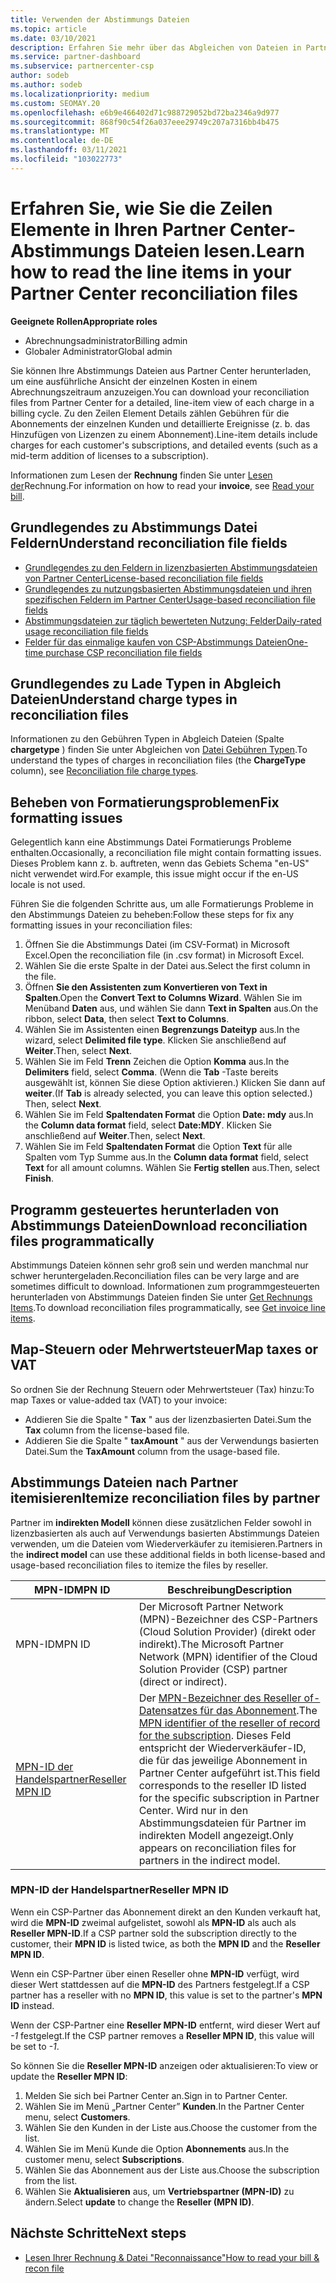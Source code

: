 ```yaml
---
title: Verwenden der Abstimmungs Dateien
ms.topic: article
ms.date: 03/10/2021
description: Erfahren Sie mehr über das Abgleichen von Dateien in Partner Center und über die Interpretation der detaillierten Zeilen Element Sichten für einen bestimmten Abrechnungszeitraum.
ms.service: partner-dashboard
ms.subservice: partnercenter-csp
author: sodeb
ms.author: sodeb
ms.localizationpriority: medium
ms.custom: SEOMAY.20
ms.openlocfilehash: e6b9e466402d71c988729052bd72ba2346a9d977
ms.sourcegitcommit: 868f90c54f26a037eee29749c207a7316bb4b475
ms.translationtype: MT
ms.contentlocale: de-DE
ms.lasthandoff: 03/11/2021
ms.locfileid: "103022773"
---
```

# <a name="learn-how-to-read-the-line-items-in-your-partner-center-reconciliation-files"></a><span data-ttu-id="30c09-103">Erfahren Sie, wie Sie die Zeilen Elemente in Ihren Partner Center-Abstimmungs Dateien lesen.</span><span class="sxs-lookup"><span data-stu-id="30c09-103">Learn how to read the line items in your Partner Center reconciliation files</span></span>

<span data-ttu-id="30c09-104">**Geeignete Rollen**</span><span class="sxs-lookup"><span data-stu-id="30c09-104">**Appropriate roles**</span></span>

- <span data-ttu-id="30c09-105">Abrechnungsadministrator</span><span class="sxs-lookup"><span data-stu-id="30c09-105">Billing admin</span></span>
- <span data-ttu-id="30c09-106">Globaler Administrator</span><span class="sxs-lookup"><span data-stu-id="30c09-106">Global admin</span></span>

<span data-ttu-id="30c09-107">Sie können Ihre Abstimmungs Dateien aus Partner Center herunterladen, um eine ausführliche Ansicht der einzelnen Kosten in einem Abrechnungszeitraum anzuzeigen.</span><span class="sxs-lookup"><span data-stu-id="30c09-107">You can download your reconciliation files from Partner Center for a detailed, line-item view of each charge in a billing cycle.</span></span> <span data-ttu-id="30c09-108">Zu den Zeilen Element Details zählen Gebühren für die Abonnements der einzelnen Kunden und detaillierte Ereignisse (z. b. das Hinzufügen von Lizenzen zu einem Abonnement).</span><span class="sxs-lookup"><span data-stu-id="30c09-108">Line-item details include charges for each customer's subscriptions, and detailed events (such as a mid-term addition of licenses to a subscription).</span></span>

<span data-ttu-id="30c09-109">Informationen zum Lesen der **Rechnung** finden Sie unter [Lesen der](read-your-bill.md)Rechnung.</span><span class="sxs-lookup"><span data-stu-id="30c09-109">For information on how to read your **invoice**, see [Read your bill](read-your-bill.md).</span></span>

## <a name="understand-reconciliation-file-fields"></a><span data-ttu-id="30c09-110">Grundlegendes zu Abstimmungs Datei Feldern</span><span class="sxs-lookup"><span data-stu-id="30c09-110">Understand reconciliation file fields</span></span>

- [<span data-ttu-id="30c09-111">Grundlegendes zu den Feldern in lizenzbasierten Abstimmungsdateien von Partner Center</span><span class="sxs-lookup"><span data-stu-id="30c09-111">License-based reconciliation file fields</span></span>](license-based-recon-files.md)
- [<span data-ttu-id="30c09-112">Grundlegendes zu nutzungsbasierten Abstimmungsdateien und ihren spezifischen Feldern im Partner Center</span><span class="sxs-lookup"><span data-stu-id="30c09-112">Usage-based reconciliation file fields</span></span>](usage-based-recon-files.md)
- [<span data-ttu-id="30c09-113">Abstimmungsdateien zur täglich bewerteten Nutzung: Felder</span><span class="sxs-lookup"><span data-stu-id="30c09-113">Daily-rated usage reconciliation file fields</span></span>](daily-rated-usage-recon-files.md)
- [<span data-ttu-id="30c09-114">Felder für das einmalige kaufen von CSP-Abstimmungs Dateien</span><span class="sxs-lookup"><span data-stu-id="30c09-114">One-time purchase CSP reconciliation file fields</span></span>](modern-invoice-reconciliation-file.md)

## <a name="understand-charge-types-in-reconciliation-files"></a><span data-ttu-id="30c09-115">Grundlegendes zu Lade Typen in Abgleich Dateien</span><span class="sxs-lookup"><span data-stu-id="30c09-115">Understand charge types in reconciliation files</span></span>

<span data-ttu-id="30c09-116">Informationen zu den Gebühren Typen in Abgleich Dateien (Spalte **chargetype** ) finden Sie unter Abgleichen von [Datei Gebühren Typen](recon-file-charge-types.md).</span><span class="sxs-lookup"><span data-stu-id="30c09-116">To understand the types of charges in reconciliation files (the **ChargeType** column), see [Reconciliation file charge types](recon-file-charge-types.md).</span></span>

## <a name="fix-formatting-issues"></a><span data-ttu-id="30c09-117">Beheben von Formatierungsproblemen</span><span class="sxs-lookup"><span data-stu-id="30c09-117">Fix formatting issues</span></span>

<span data-ttu-id="30c09-118">Gelegentlich kann eine Abstimmungs Datei Formatierungs Probleme enthalten.</span><span class="sxs-lookup"><span data-stu-id="30c09-118">Occasionally, a reconciliation file might contain formatting issues.</span></span> <span data-ttu-id="30c09-119">Dieses Problem kann z. b. auftreten, wenn das Gebiets Schema "en-US" nicht verwendet wird.</span><span class="sxs-lookup"><span data-stu-id="30c09-119">For example, this issue might occur if the en-US locale is not used.</span></span>

<span data-ttu-id="30c09-120">Führen Sie die folgenden Schritte aus, um alle Formatierungs Probleme in den Abstimmungs Dateien zu beheben:</span><span class="sxs-lookup"><span data-stu-id="30c09-120">Follow these steps for fix any formatting issues in your reconciliation files:</span></span>

1. <span data-ttu-id="30c09-121">Öffnen Sie die Abstimmungs Datei (im CSV-Format) in Microsoft Excel.</span><span class="sxs-lookup"><span data-stu-id="30c09-121">Open the reconciliation file (in .csv format) in Microsoft Excel.</span></span>
2. <span data-ttu-id="30c09-122">Wählen Sie die erste Spalte in der Datei aus.</span><span class="sxs-lookup"><span data-stu-id="30c09-122">Select the first column in the file.</span></span>
3. <span data-ttu-id="30c09-123">Öffnen **Sie den Assistenten zum Konvertieren von Text in Spalten**.</span><span class="sxs-lookup"><span data-stu-id="30c09-123">Open the **Convert Text to Columns Wizard**.</span></span> <span data-ttu-id="30c09-124">Wählen Sie im Menüband **Daten** aus, und wählen Sie dann **Text in Spalten** aus.</span><span class="sxs-lookup"><span data-stu-id="30c09-124">On the ribbon, select **Data**, then select **Text to Columns**.</span></span>
4. <span data-ttu-id="30c09-125">Wählen Sie im Assistenten einen **Begrenzungs Dateityp** aus.</span><span class="sxs-lookup"><span data-stu-id="30c09-125">In the wizard, select **Delimited file type**.</span></span> <span data-ttu-id="30c09-126">Klicken Sie anschließend auf **Weiter**.</span><span class="sxs-lookup"><span data-stu-id="30c09-126">Then, select **Next**.</span></span>
5. <span data-ttu-id="30c09-127">Wählen Sie im Feld **Trenn** Zeichen die Option **Komma** aus.</span><span class="sxs-lookup"><span data-stu-id="30c09-127">In the **Delimiters** field, select **Comma**.</span></span> <span data-ttu-id="30c09-128">(Wenn die **Tab** -Taste bereits ausgewählt ist, können Sie diese Option aktivieren.) Klicken Sie dann auf **weiter**.</span><span class="sxs-lookup"><span data-stu-id="30c09-128">(If **Tab** is already selected, you can leave this option selected.) Then, select **Next**.</span></span>
6. <span data-ttu-id="30c09-129">Wählen Sie im Feld **Spaltendaten Format** die Option **Date: mdy** aus.</span><span class="sxs-lookup"><span data-stu-id="30c09-129">In the **Column data format** field, select **Date:MDY**.</span></span> <span data-ttu-id="30c09-130">Klicken Sie anschließend auf **Weiter**.</span><span class="sxs-lookup"><span data-stu-id="30c09-130">Then, select **Next**.</span></span>
7. <span data-ttu-id="30c09-131">Wählen Sie im Feld **Spaltendaten Format** die Option **Text** für alle Spalten vom Typ Summe aus.</span><span class="sxs-lookup"><span data-stu-id="30c09-131">In the **Column data format** field, select **Text** for all amount columns.</span></span> <span data-ttu-id="30c09-132">Wählen Sie **Fertig stellen** aus.</span><span class="sxs-lookup"><span data-stu-id="30c09-132">Then, select **Finish**.</span></span>

## <a name="download-reconciliation-files-programmatically"></a><span data-ttu-id="30c09-133">Programm gesteuertes herunterladen von Abstimmungs Dateien</span><span class="sxs-lookup"><span data-stu-id="30c09-133">Download reconciliation files programmatically</span></span>

<span data-ttu-id="30c09-134">Abstimmungs Dateien können sehr groß sein und werden manchmal nur schwer heruntergeladen.</span><span class="sxs-lookup"><span data-stu-id="30c09-134">Reconciliation files can be very large and are sometimes difficult to download.</span></span> <span data-ttu-id="30c09-135">Informationen zum programmgesteuerten herunterladen von Abstimmungs Dateien finden Sie unter [Get Rechnungs Items](/partner-center/develop/get-invoiceline-items).</span><span class="sxs-lookup"><span data-stu-id="30c09-135">To download reconciliation files programmatically, see [Get invoice line items](/partner-center/develop/get-invoiceline-items).</span></span>

## <a name="map-taxes-or-vat"></a><span data-ttu-id="30c09-136">Map-Steuern oder Mehrwertsteuer</span><span class="sxs-lookup"><span data-stu-id="30c09-136">Map taxes or VAT</span></span>

<span data-ttu-id="30c09-137">So ordnen Sie der Rechnung Steuern oder Mehrwertsteuer (Tax) hinzu:</span><span class="sxs-lookup"><span data-stu-id="30c09-137">To map Taxes or value-added tax (VAT) to your invoice:</span></span>

- <span data-ttu-id="30c09-138">Addieren Sie die Spalte " **Tax** " aus der lizenzbasierten Datei.</span><span class="sxs-lookup"><span data-stu-id="30c09-138">Sum the **Tax** column from the license-based file.</span></span>
- <span data-ttu-id="30c09-139">Addieren Sie die Spalte " **taxAmount** " aus der Verwendungs basierten Datei.</span><span class="sxs-lookup"><span data-stu-id="30c09-139">Sum the **TaxAmount** column from the usage-based file.</span></span>

## <a name="itemize-reconciliation-files-by-partner"></a><span data-ttu-id="30c09-140">Abstimmungs Dateien nach Partner itemisieren</span><span class="sxs-lookup"><span data-stu-id="30c09-140">Itemize reconciliation files by partner</span></span>

<span data-ttu-id="30c09-141">Partner im **indirekten Modell** können diese zusätzlichen Felder sowohl in lizenzbasierten als auch auf Verwendungs basierten Abstimmungs Dateien verwenden, um die Dateien vom Wiederverkäufer zu itemisieren.</span><span class="sxs-lookup"><span data-stu-id="30c09-141">Partners in the **indirect model** can use these additional fields in both license-based and usage-based reconciliation files to itemize the files by reseller.</span></span>

| <span data-ttu-id="30c09-142">MPN-ID</span><span class="sxs-lookup"><span data-stu-id="30c09-142">MPN ID</span></span> | <span data-ttu-id="30c09-143">Beschreibung</span><span class="sxs-lookup"><span data-stu-id="30c09-143">Description</span></span> |
| ------ | ----------- |
| <span data-ttu-id="30c09-144">MPN-ID</span><span class="sxs-lookup"><span data-stu-id="30c09-144">MPN ID</span></span> | <span data-ttu-id="30c09-145">Der Microsoft Partner Network (MPN)-Bezeichner des CSP-Partners (Cloud Solution Provider) (direkt oder indirekt).</span><span class="sxs-lookup"><span data-stu-id="30c09-145">The Microsoft Partner Network (MPN) identifier of the Cloud Solution Provider (CSP) partner (direct or indirect).</span></span> |
| [<span data-ttu-id="30c09-146">MPN-ID der Handelspartner</span><span class="sxs-lookup"><span data-stu-id="30c09-146">Reseller MPN ID</span></span>](#reseller-mpn-id) | <span data-ttu-id="30c09-147">Der [MPN-Bezeichner des Reseller of-Datensatzes für das Abonnement](#reseller-mpn-id).</span><span class="sxs-lookup"><span data-stu-id="30c09-147">The [MPN identifier of the reseller of record for the subscription](#reseller-mpn-id).</span></span> <span data-ttu-id="30c09-148">Dieses Feld entspricht der Wiederverkäufer-ID, die für das jeweilige Abonnement in Partner Center aufgeführt ist.</span><span class="sxs-lookup"><span data-stu-id="30c09-148">This field corresponds to the reseller ID listed for the specific subscription in Partner Center.</span></span> <span data-ttu-id="30c09-149">Wird nur in den Abstimmungsdateien für Partner im indirekten Modell angezeigt.</span><span class="sxs-lookup"><span data-stu-id="30c09-149">Only appears on reconciliation files for partners in the indirect model.</span></span> |

### <a name="reseller-mpn-id"></a><span data-ttu-id="30c09-150">MPN-ID der Handelspartner</span><span class="sxs-lookup"><span data-stu-id="30c09-150">Reseller MPN ID</span></span>

<span data-ttu-id="30c09-151">Wenn ein CSP-Partner das Abonnement direkt an den Kunden verkauft hat, wird die **MPN-ID** zweimal aufgelistet, sowohl als **MPN-ID** als auch als **Reseller MPN-ID**.</span><span class="sxs-lookup"><span data-stu-id="30c09-151">If a CSP partner sold the subscription directly to the customer, their **MPN ID** is listed twice, as both the **MPN ID** and the **Reseller MPN ID**.</span></span>

<span data-ttu-id="30c09-152">Wenn ein CSP-Partner über einen Reseller ohne **MPN-ID** verfügt, wird dieser Wert stattdessen auf die **MPN-ID** des Partners festgelegt.</span><span class="sxs-lookup"><span data-stu-id="30c09-152">If a CSP partner has a reseller with no **MPN ID**, this value is set to the partner's **MPN ID** instead.</span></span>

<span data-ttu-id="30c09-153">Wenn der CSP-Partner eine **Reseller MPN-ID** entfernt, wird dieser Wert auf *-1* festgelegt.</span><span class="sxs-lookup"><span data-stu-id="30c09-153">If the CSP partner removes a **Reseller MPN ID**, this value will be set to *-1*.</span></span>

<span data-ttu-id="30c09-154">So können Sie die **Reseller MPN-ID** anzeigen oder aktualisieren:</span><span class="sxs-lookup"><span data-stu-id="30c09-154">To view or update the **Reseller MPN ID**:</span></span>

1. <span data-ttu-id="30c09-155">Melden Sie sich bei Partner Center an.</span><span class="sxs-lookup"><span data-stu-id="30c09-155">Sign in to Partner Center.</span></span>
2. <span data-ttu-id="30c09-156">Wählen Sie im Menü „Partner Center” **Kunden**.</span><span class="sxs-lookup"><span data-stu-id="30c09-156">In the Partner Center menu, select **Customers**.</span></span>
3. <span data-ttu-id="30c09-157">Wählen Sie den Kunden in der Liste aus.</span><span class="sxs-lookup"><span data-stu-id="30c09-157">Choose the customer from the list.</span></span>
4. <span data-ttu-id="30c09-158">Wählen Sie im Menü Kunde die Option **Abonnements** aus.</span><span class="sxs-lookup"><span data-stu-id="30c09-158">In the customer menu, select **Subscriptions**.</span></span>
5. <span data-ttu-id="30c09-159">Wählen Sie das Abonnement aus der Liste aus.</span><span class="sxs-lookup"><span data-stu-id="30c09-159">Choose the subscription from the list.</span></span>
6. <span data-ttu-id="30c09-160">Wählen Sie **Aktualisieren** aus, um **Vertriebspartner (MPN-ID)** zu ändern.</span><span class="sxs-lookup"><span data-stu-id="30c09-160">Select **update** to change the **Reseller (MPN ID)**.</span></span>

## <a name="next-steps"></a><span data-ttu-id="30c09-161">Nächste Schritte</span><span class="sxs-lookup"><span data-stu-id="30c09-161">Next steps</span></span>

- [<span data-ttu-id="30c09-162">Lesen Ihrer Rechnung & Datei "Reconnaissance"</span><span class="sxs-lookup"><span data-stu-id="30c09-162">How to read your bill & recon file</span></span>](read-your-bill.md) 